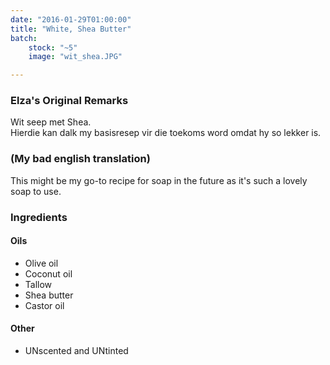 ```yaml
---
date: "2016-01-29T01:00:00"
title: "White, Shea Butter"
batch:
    stock: "~5"
    image: "wit_shea.JPG"

---
```



### Elza's Original Remarks

Wit seep met Shea.  
Hierdie kan dalk my basisresep vir die toekoms word omdat hy so lekker is.  

### (My bad english translation)

This might be my go-to recipe for soap in the future as it's such a lovely soap to use.

### Ingredients

#### Oils

 - Olive oil 
 - Coconut oil 
 - Tallow 
 - Shea butter 
 - Castor oil 
 
#### Other

 - UNscented and UNtinted

